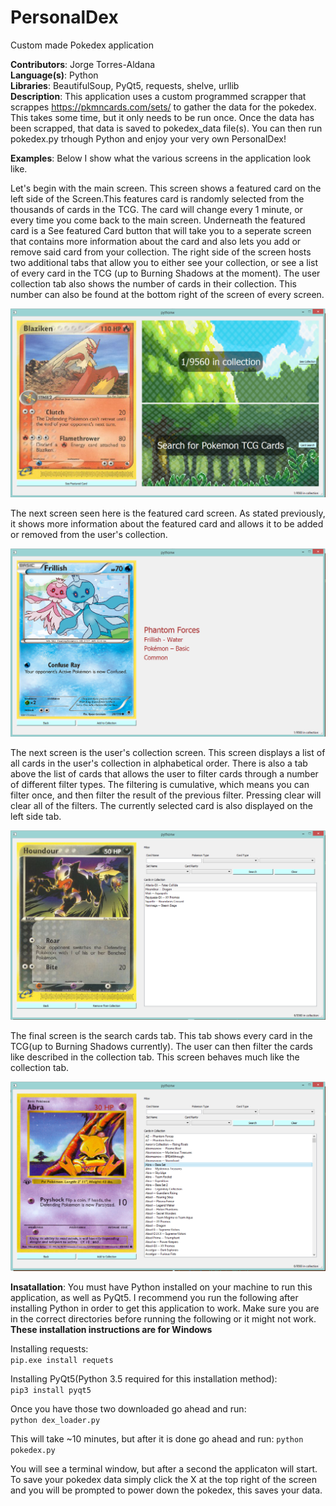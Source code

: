 # PersonalDex
Custom made Pokedex application

__Contributors__: Jorge Torres-Aldana  
__Language(s)__: Python  
__Libraries__: BeautifulSoup, PyQt5, requests, shelve, urllib  
__Description__: This application uses a custom programmed scrapper that scrappes https://pkmncards.com/sets/ to gather the data for the pokedex. This takes some time, but it only needs to be run once. Once the data has been scrapped, that data is saved to pokedex_data file(s). You can then run pokedex.py trhough Python and enjoy your very own PersonalDex!

__Examples__:
Below I show what the various screens in the application look like. 

Let's begin with the main screen. This screen shows a featured card on the left side of the Screen.This features card is randomly selected from the thousands of cards in the TCG. The card will change every 1 minute, or every time you come back to the main screen. Underneath the featured card is a See featured Card button that will take you to a seperate screen that contains more information about the card and also lets you add or remove said card from your collection. The right side of the screen hosts two additional tabs that allow you to either see your collection, or see a list of every card in the TCG (up to Burning Shadows at the moment). The user collection tab also shows the number of cards in their collection. This number can also be found at the bottom right of the screen of every screen.

![alt text](https://github.com/jt14s/PersonalDex/blob/master/mainScreen.PNG)

The next screen seen here is the featured card screen. As stated previously, it shows more information about the featured card and allows it to be added or removed from the user's collection.

![alt text](https://github.com/jt14s/PersonalDex/blob/master/featuredScreen.PNG)

The next screen is the user's collection screen. This screen displays a list of all cards in the user's collection in alphabetical order. There is also a tab above the list of cards that allows the user to filter cards through a number of different filter types. The filtering is cumulative, which means you can filter once, and then filter the result of the previous filter. Pressing clear will clear all of the filters. The currently selected card is also displayed on the left side tab.

![alt text](https://github.com/jt14s/PersonalDex/blob/master/collectionScreen.PNG)

The final screen is the search cards tab. This tab shows every card in the TCG(up to Burning Shadows currently). The user can then filter the cards like described in the collection tab. This screen behaves much like the collection tab.

![alt text](https://github.com/jt14s/PersonalDex/blob/master/cardsScreen.PNG)

__Insatallation__: You must have Python installed on your machine to run this application, as well as PyQt5. I recommend you run the following after installing Python in order to get this application to work. Make sure you are in the correct directories before running the following or it might not work. __These installation instructions are for Windows__   

Installing requests:  
`pip.exe install requets`

Installing PyQt5(Python 3.5 required for this installation method):  
`pip3 install pyqt5`

Once you have those two downloaded go ahead and run:  
`python dex_loader.py`  

This will take ~10 minutes, but after it is done go ahead and run:
`python pokedex.py`

You will see a terminal window, but after a second the applicaton will start. To save your pokedex data simply click the X at the top right of the screen and you will be prompted to power down the pokedex, this saves your data.
